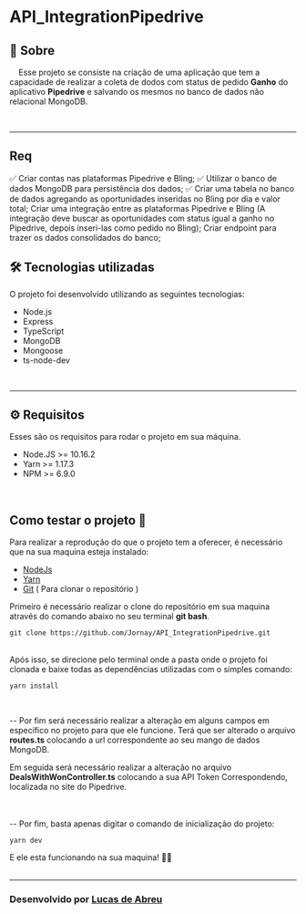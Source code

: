 # API_IntegrationPipedrive

## 📃 **Sobre**

&nbsp;&nbsp;&nbsp;&nbsp;Esse projeto se consiste na criação de uma aplicação que tem a capacidade de realizar a coleta de dodos com status de pedido **Ganho** do aplicativo **Pipedrive** e salvando os mesmos no banco de dados não relacional MongoDB. 

<br>

---

## Req

✅ Criar contas nas plataformas Pipedrive e Bling;
✅ Utilizar o banco de dados MongoDB para persistência dos dados;
✅ Criar uma tabela no banco de dados agregando as oportunidades inseridas no Bling por dia e
valor total;
Criar uma integração entre as plataformas Pipedrive e Bling (A integração deve buscar as
oportunidades com status igual a ganho no Pipedrive, depois inseri-las como pedido no
Bling);
Criar endpoint para trazer os dados consolidados do banco;


## 🛠 **Tecnologias utilizadas**

O projeto foi desenvolvido utilizando as seguintes tecnologias:

- Node.js
- Express
- TypeScript
- MongoDB
- Mongoose
- ts-node-dev
<br>

--- 

 ## ⚙ **Requisitos**

Esses são os requisitos para rodar o projeto em sua máquina.

- Node.JS >= 10.16.2
- Yarn >= 1.17.3
- NPM >= 6.9.0
<br> 

## **Como testar o projeto** 🔧

Para realizar a reprodução do que o projeto tem a oferecer, é necessário que na sua maquina esteja instalado:

- [NodeJs](https://nodejs.org/en/download/)
- [Yarn](https://classic.yarnpkg.com/en/docs/install/#windows-stable)
- [Git](https://git-scm.com/downloads)&nbsp;( Para clonar o repositório )

Primeiro é necessário realizar o clone do repositório em sua maquina através do comando abaixo no seu terminal **git bash**.

`git clone https://github.com/Jornay/API_IntegrationPipedrive.git`

<br>
Após isso, se direcione pelo terminal onde a pasta onde o projeto foi clonada e baixe todas as dependências utilizadas com o simples comando:

`yarn install`

<br>

 -- Por fim será necessário realizar a alteração em alguns campos em específico no projeto para que ele funcione.
Terá que ser alterado o arquivo **routes.ts** colocando a url correspondente ao seu mango de dados MongoDB.


Em seguida será necessário realizar a alteração no arquivo **DealsWithWonController.ts** colocando a sua API Token Correspondendo, localizada no site do Pipedrive.

<br>
<br>
-- Por fim, basta apenas digitar o comando de inicialização do projeto:

`yarn dev`

E ele esta funcionando na sua maquina! 🚀🚀
<br>
<br>

---
### Desenvolvido por [Lucas de Abreu](https://github.com/Jornay) 
